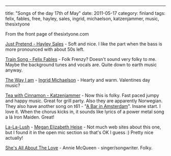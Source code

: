 ---
title: "Songs of the day 17th of May"
date: 2011-05-17
category: finland
tags: felix, fables, free, hayley, sales, ingrid, michaelson, katzenjammer, music, thesixtyone

From the front page of thesixtyone.com

[Just Pretend - Hayley Sales](http://social.entertainment.msn.com/music/blogs/reverb-blogpost.aspx?post=3fe61693-6d40-47c2-aa49-ee84becaa68f "their blog") - Soft and nice. I like the part when the bass is more pronounced with about 50s left.

[Train Song - Felix Fables](www.thesixtyone.com/s/vCKljmw6g1B/ "latest update April 2011") - Folk Frenzy? Doesn't sound very folky to me. Maybe the background tunes and vocals are. Quite down to earth music anyway.

[The Way I am](http://www.youtube.com/watch?v=jJOzdLwvTHA "youtube the song") - [Ingrid Michaelson](https://twitter.com/#!/ingridmusic "on twitter") - Hearty and warm. Valentines day music?

[Tea with Cinnamon - Katzenjammer](http://katzenjammer.com "norwegian??") - Now this is folky. Fast paced jumpy and happy music. Great for grill party. Also they are apparently Norwegian. They also have another song on t61 - "[A Bar in Amsterdam](http://www.thesixtyone.com/#/s/Os10FyXu2Dp/ "on t61")". Insane start. I love it. When the chorus kicks in, it sounds like lyrics of a power metal song a lá Iron Maiden. Great!

[La-La-Lush](http://www.thesixtyone.com/s/Kgvu1eiXlUi/ "on t61") - [Megan Elizabeth Heise](http://www.myspace.com/meganheise "on myspace") - Not much web sites about this one, but I found it in the open mic section so that's OK I guess :) Pretty nice actually!

[She's All About The Love](http://www.thesixtyone.com/s/fze1pORcq7F/ "on t61") - Annie McQueen - singer/songwriter. Folky.
